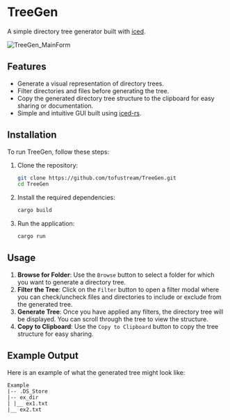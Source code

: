 # TreeGen

A simple directory tree generator built with [iced](https://github.com/iced-rs/iced).

![TreeGen_MainForm](https://github.com/user-attachments/assets/e5e8fe06-2d53-4d90-a8c3-dffebe19610d)

## Features

- Generate a visual representation of directory trees.
- Filter directories and files before generating the tree.
- Copy the generated directory tree structure to the clipboard for easy sharing or documentation.
- Simple and intuitive GUI built using [iced-rs](https://github.com/iced-rs/iced).

## Installation

To run TreeGen, follow these steps:

1. Clone the repository:

    ```bash
    git clone https://github.com/tofustream/TreeGen.git
    cd TreeGen
    ```

2. Install the required dependencies:

    ```bash
    cargo build
    ```

3. Run the application:

    ```bash
    cargo run
    ```

## Usage

1. **Browse for Folder**: Use the `Browse` button to select a folder for which you want to generate a directory tree.
2. **Filter the Tree**: Click on the `Filter` button to open a filter modal where you can check/uncheck files and directories to include or exclude from the generated tree.
3. **Generate Tree**: Once you have applied any filters, the directory tree will be displayed. You can scroll through the tree to view the structure.
4. **Copy to Clipboard**: Use the `Copy to Clipboard` button to copy the tree structure for easy sharing.

## Example Output

Here is an example of what the generated tree might look like:

```
Example
|-- .DS_Store
|-- ex_dir
| |__ ex1.txt
|__ ex2.txt
```
